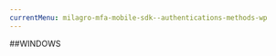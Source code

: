 ```yaml
---
currentMenu: milagro-mfa-mobile-sdk--authentications-methods-wp
---
```


<div id="generated-toc" class="generate_from_h2"></div>

##WINDOWS